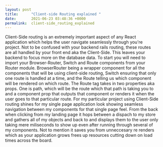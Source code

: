 ```yaml
---
layout: post
title:      "Client-side Routing explained "
date:       2021-06-23 03:48:36 +0000
permalink:  client-side_routing_explained
---
```



Client-Side routing is an extremely important aspect of any React application which helps the user navigate seamlessly through you're project. Not to be confused with your backend rails routing, these routes are all handled by your front end aka the Client-Side. This leaves your backend to focus more on the database data.  To start you will need to import your Browser-Router, Switch and Route components from your Router module.  BrowserRouter being  a wrapper component for all the components that will be using client-side routing, Switch ensuring that only one route is handled at a time, and the Route telling us which component will be rendered on which route. The Route tag takes in two properties aka props. One is path, which will be the route which that path is taking you to and a component prop that outputs that component or renders it when the user goes to that particular route.
    For my particular project using Client-Side routing shines for my single page application look showing seamless navigation between my components for that single page feel. From the back when clicking from my landing page it hops between a dispach to my store and gathers all of my objects and back to and displays them to the user only taking mere miliseconds to show up even after running through several of my components. Not to mention it saves you from unneccesary  re renders which as your application grows frees up resources cutting down on load times across the board. 


